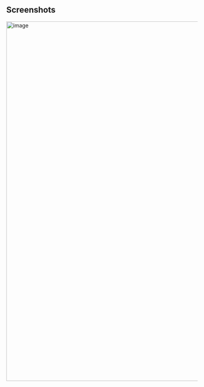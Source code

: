 ## Screenshots
<img width="947" alt="image" src="https://github.com/sonu-1992/userManagementSystem/assets/107464093/4a66fa6f-21aa-4cc2-adf9-e36405f1f417">



